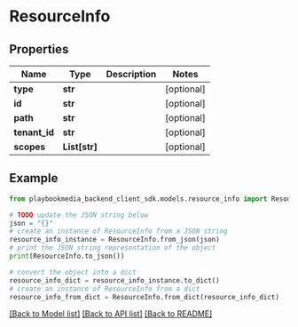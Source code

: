 # ResourceInfo


## Properties

Name | Type | Description | Notes
------------ | ------------- | ------------- | -------------
**type** | **str** |  | [optional] 
**id** | **str** |  | [optional] 
**path** | **str** |  | [optional] 
**tenant_id** | **str** |  | [optional] 
**scopes** | **List[str]** |  | [optional] 

## Example

```python
from playbookmedia_backend_client_sdk.models.resource_info import ResourceInfo

# TODO update the JSON string below
json = "{}"
# create an instance of ResourceInfo from a JSON string
resource_info_instance = ResourceInfo.from_json(json)
# print the JSON string representation of the object
print(ResourceInfo.to_json())

# convert the object into a dict
resource_info_dict = resource_info_instance.to_dict()
# create an instance of ResourceInfo from a dict
resource_info_from_dict = ResourceInfo.from_dict(resource_info_dict)
```
[[Back to Model list]](../README.md#documentation-for-models) [[Back to API list]](../README.md#documentation-for-api-endpoints) [[Back to README]](../README.md)


